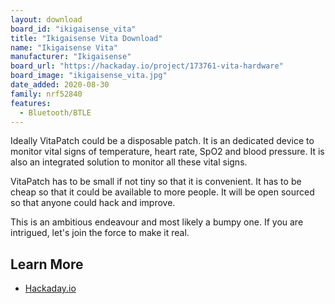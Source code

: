 ```yaml
---
layout: download
board_id: "ikigaisense_vita"
title: "Ikigaisense Vita Download"
name: "Ikigaisense Vita"
manufacturer: "Ikigaisense"
board_url: "https://hackaday.io/project/173761-vita-hardware"
board_image: "ikigaisense_vita.jpg"
date_added: 2020-08-30
family: nrf52840
features:
  - Bluetooth/BTLE
---
```


Ideally VitaPatch could be a disposable patch. It is an dedicated device to monitor vital signs of temperature, heart rate, SpO2 and blood pressure. It is also an integrated solution to monitor all these vital signs.

VitaPatch has to be small if not tiny so that it is convenient. It has to be cheap so that it could be available to more people. It will be open sourced so that anyone could hack and improve.

This is an ambitious endeavour and most likely a bumpy one. If you are intrigued, let's join the force to make it real.

## Learn More
* [Hackaday.io](https://hackaday.io/project/173761-vita-hardware)
